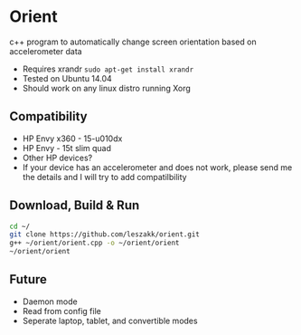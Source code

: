 # Orient
c++ program to automatically change screen orientation based on accelerometer data
* Requires xrandr ````sudo apt-get install xrandr````
* Tested on Ubuntu 14.04
* Should work on any linux distro running Xorg

## Compatibility
* HP Envy x360 - 15-u010dx
* HP Envy - 15t slim quad
* Other HP devices?
* If your device has an accelerometer and does not work, please send me the details and I will try to add compatilbility 

## Download, Build & Run
````bash
cd ~/
git clone https://github.com/leszakk/orient.git
g++ ~/orient/orient.cpp -o ~/orient/orient
~/orient/orient
````

## Future
* Daemon mode
* Read from config file
* Seperate laptop, tablet, and convertible modes
